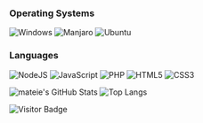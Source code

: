 
### Operating Systems  
<span>
  <img alt="Windows" src="https://img.shields.io/badge/Windows-0078D6?style=for-the-badge&logo=windows&logoColor=white" />
  <img alt="Manjaro" src="https://img.shields.io/badge/Manjaro%20-%2343853D.svg?&style=for-the-badge&logo=manjaro&logoColor=white">
  <img alt="Ubuntu" src="https://img.shields.io/badge/Ubuntu-E95420?style=for-the-badge&logo=ubuntu&logoColor=white" />
</span>

### Languages
<span>
  <img alt="NodeJS" src="https://img.shields.io/badge/node.js%20-%2343853D.svg?&style=for-the-badge&logo=node.js&logoColor=white" />
  <img alt="JavaScript" src="https://img.shields.io/badge/javascript%20-%23323330.svg?&style=for-the-badge&logo=javascript&logoColor=%23F7DF1E" />
  <img alt="PHP" src="https://img.shields.io/badge/php-%23777BB4.svg?&style=for-the-badge&logo=php&logoColor=white" />
  <img alt="HTML5" src="https://img.shields.io/badge/html5%20-%23E34F26.svg?&style=for-the-badge&logo=html5&logoColor=white" />
  <img alt="CSS3" src="https://img.shields.io/badge/css3%20-%231572B6.svg?&style=for-the-badge&logo=css3&logoColor=white" />
</span>

![mateie's GitHub Stats](https://github-readme-stats.vercel.app/api?username=mateie&theme=dark&show_icons=true&hide_border=true)
![Top Langs](https://github-readme-stats.vercel.app/api/top-langs/?username=mateie&theme=dark&show_icons=true&hide_border=true&layout=compact)

![Visitor Badge](https://visitor-badge.laobi.icu/badge?page_id=mateie.mateie)
